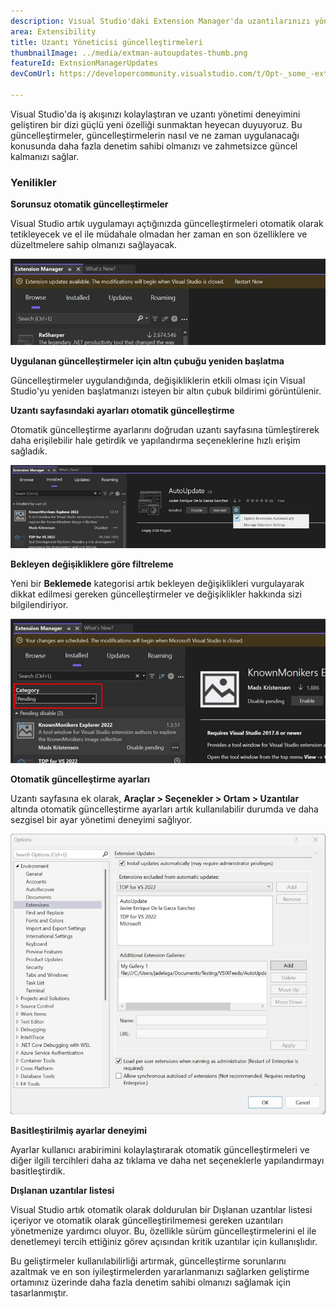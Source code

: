 ```yaml
---
description: Visual Studio'daki Extension Manager'da uzantılarınızı yönetmeyi kolaylaştıracak birkaç yeni geliştirme var.
area: Extensibility
title: Uzantı Yöneticisi güncelleştirmeleri
thumbnailImage: ../media/extman-autoupdates-thumb.png
featureId: ExtnsionManagerUpdates
devComUrl: https://developercommunity.visualstudio.com/t/Opt-_some_-extensions-in-to-auto-update/1236000

---
```



Visual Studio'da iş akışınızı kolaylaştıran ve uzantı yönetimi deneyimini geliştiren bir dizi güçlü yeni özelliği sunmaktan heyecan duyuyoruz. Bu güncelleştirmeler, güncelleştirmelerin nasıl ve ne zaman uygulanacağı konusunda daha fazla denetim sahibi olmanızı ve zahmetsizce güncel kalmanızı sağlar.

### Yenilikler

**Sorunsuz otomatik güncelleştirmeler**

Visual Studio artık uygulamayı açtığınızda güncelleştirmeleri otomatik olarak tetikleyecek ve el ile müdahale olmadan her zaman en son özelliklere ve düzeltmelere sahip olmanızı sağlayacak.

![Extman Otomatik Güncelleştirmeler](../media/extman-autoupdates.png)

**Uygulanan güncelleştirmeler için altın çubuğu yeniden başlatma**

Güncelleştirmeler uygulandığında, değişikliklerin etkili olması için Visual Studio'yu yeniden başlatmanızı isteyen bir altın çubuk bildirimi görüntülenir.

**Uzantı sayfasındaki ayarları otomatik güncelleştirme**

Otomatik güncelleştirme ayarlarını doğrudan uzantı sayfasına tümleştirerek daha erişilebilir hale getirdik ve yapılandırma seçeneklerine hızlı erişim sağladık.

![Extman Güncelleştirme Ayarları](../media/extman-updatesettings.png)

**Bekleyen değişikliklere göre filtreleme**

Yeni bir **Beklemede** kategorisi artık bekleyen değişiklikleri vurgulayarak dikkat edilmesi gereken güncelleştirmeler ve değişiklikler hakkında sizi bilgilendiriyor.

![Extman Beklemede](../media/extman-pending.png)

**Otomatik güncelleştirme ayarları**

Uzantı sayfasına ek olarak, **Araçlar > Seçenekler > Ortam > Uzantılar** altında otomatik güncelleştirme ayarları artık kullanılabilir durumda ve daha sezgisel bir ayar yönetimi deneyimi sağlıyor.

![Extman Seçenekler](../media/extman-options.png)

**Basitleştirilmiş ayarlar deneyimi**

Ayarlar kullanıcı arabirimini kolaylaştırarak otomatik güncelleştirmeleri ve diğer ilgili tercihleri daha az tıklama ve daha net seçeneklerle yapılandırmayı basitleştirdik.

**Dışlanan uzantılar listesi**

Visual Studio artık otomatik olarak doldurulan bir Dışlanan uzantılar listesi içeriyor ve otomatik olarak güncelleştirilmemesi gereken uzantıları yönetmenize yardımcı oluyor. Bu, özellikle sürüm güncelleştirmelerini el ile denetlemeyi tercih ettiğiniz görev açısından kritik uzantılar için kullanışlıdır.

Bu geliştirmeler kullanılabilirliği artırmak, güncelleştirme sorunlarını azaltmak ve en son iyileştirmelerden yararlanmanızı sağlarken geliştirme ortamınız üzerinde daha fazla denetim sahibi olmanızı sağlamak için tasarlanmıştır.

